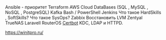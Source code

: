 Ansible - приоритет
Terraform
AWS Cloud
DataBases (SQL , MySQL , NoSQL , PostgreSQL)
Kafka
Bash / PowerShell
Jenkins
Что такое HardSkills , SoftSkills?
Что такое SysOps?
Zabbix
Восстановить LVM
Zentyal
TrueNAS
Laravell
RouterOS
[Certbot](https://certbot.eff.org/instructions?ws=nginx&os=ubuntufocal)
KDC, LDAP и HTTPD.

https://winitpro.ru/
